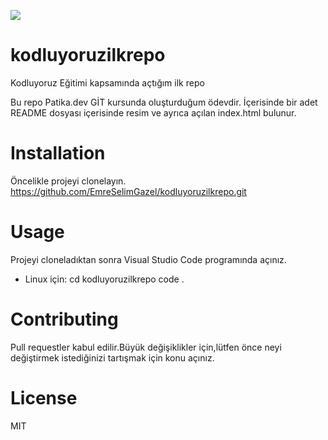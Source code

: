 ![](..%5C..%5CEkran%20Al%C4%B1nt%C4%B1s%C4%B1.PNG)

# kodluyoruzilkrepo
Kodluyoruz Eğitimi kapsamında açtığım ilk repo

Bu repo Patika.dev GİT kursunda oluşturduğum ödevdir. İçerisinde bir adet README dosyası içerisinde resim ve ayrıca açılan 
index.html bulunur.

# Installation
Öncelikle projeyi clonelayın.
https://github.com/EmreSelimGazel/kodluyoruzilkrepo.git

# Usage
Projeyi cloneladıktan sonra Visual Studio Code programında açınız.
- Linux için:
cd kodluyoruzilkrepo
code .

# Contributing
Pull requestler kabul edilir.Büyük değişiklikler için,lütfen önce neyi değiştirmek istediğinizi tartışmak için konu açınız.

# License
MIT

